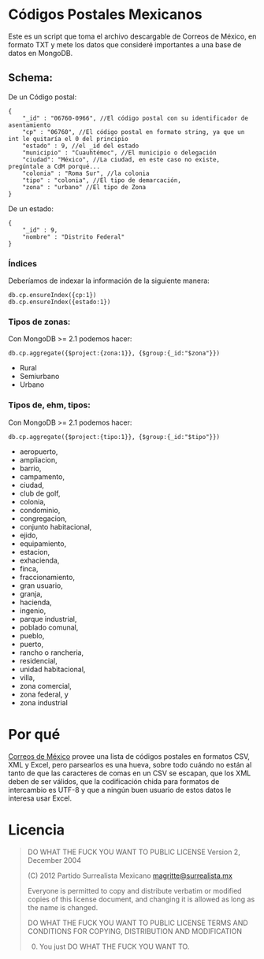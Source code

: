 # Códigos Postales Mexicanos

Este es un script que toma el archivo descargable de Correos de México, en formato TXT y mete los datos que consideré importantes a una base de datos en MongoDB.

## Schema:

De un Código postal:

	{
		"_id" : "06760-0966", //El código postal con su identificador de asentamiento
		"cp" : "06760", //El código postal en formato string, ya que un int le quitaría el 0 del principio
		"estado" : 9, //el _id del estado
		"municipio" : "Cuauhtémoc", //El municipio o delegación
		"ciudad": "México", //La ciudad, en este caso no existe, pregúntale a CdM porqué...
		"colonia" : "Roma Sur", //la colonia
		"tipo" : "colonia", //El tipo de demarcación, 
		"zona" : "urbano" //El tipo de Zona
	}

De un estado:

    {
		"_id" : 9,
		"nombre" : "Distrito Federal"
	}

### Índices

Deberíamos de indexar la información de la siguiente manera:

    db.cp.ensureIndex({cp:1})
	db.cp.ensureIndex({estado:1})
	

### Tipos de zonas:

Con MongoDB >= 2.1 podemos hacer:

	db.cp.aggregate({$project:{zona:1}}, {$group:{_id:"$zona"}})

- Rural
- Semiurbano
- Urbano

### Tipos de, ehm, tipos:

Con MongoDB >= 2.1 podemos hacer:

	db.cp.aggregate({$project:{tipo:1}}, {$group:{_id:"$tipo"}})

- aeropuerto,
- ampliacion,
- barrio,
- campamento,
- ciudad,
- club de golf,
- colonia,
- condominio,
- congregacion,
- conjunto habitacional,
- ejido,
- equipamiento,
- estacion,
- exhacienda,
- finca,
- fraccionamiento,
- gran usuario,
- granja,
- hacienda,
- ingenio,
- parque industrial,
- poblado comunal,
- pueblo,
- puerto,
- rancho o rancheria,
- residencial,
- unidad habitacional,
- villa,
- zona comercial,
- zona federal, y
- zona industrial


# Por qué

[Correos de México](http://www.correosdemexico.gob.mx/ServiciosLinea/Paginas/DescargaCP.aspx) provee una lista de códigos postales en formatos CSV, XML y Excel, pero parsearlos es una hueva, sobre todo cuándo no están al tanto de que las caracteres de comas en un CSV se escapan, que los XML deben de ser válidos, que la codificación chida para formatos de intercambio es UTF-8 y que a ningún buen usuario de estos datos le interesa usar Excel.


# Licencia

>DO WHAT THE FUCK YOU WANT TO PUBLIC LICENSE
>Version 2, December 2004
>
>(C) 2012 Partido Surrealista Mexicano <magritte@surrealista.mx>
>
>Everyone is permitted to copy and distribute verbatim or modified
>copies of this license document, and changing it is allowed as long
>as the name is changed.
>
>DO WHAT THE FUCK YOU WANT TO PUBLIC LICENSE
>TERMS AND CONDITIONS FOR COPYING, DISTRIBUTION AND MODIFICATION
>
>0. You just DO WHAT THE FUCK YOU WANT TO.